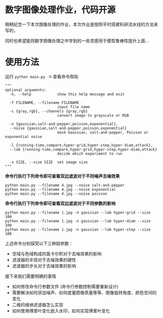 # 数字图像处理作业，代码开源

稍稍纪念一下本次图像处理的作业，本次作业是按照平时搭建科研流水线的方法来写的，

同时也希望能将数字图像处理之中学到的一些灵感用于模型鲁棒性提升上面…


# 使用方法
运行 `python main.py -h` 查看命令帮助

```
"""
optional arguments:
  -h, --help            show this help message and exit
  
  -f FILENAME, --filename FILENAME
                        input file name
  -c {gray,rgb}, --channels {gray,rgb}
                        convert image to grayscale or RGB

  -n {gaussian,salt-and-pepper,poisson,exponential}, 
  --noise {gaussian,salt-and-pepper,poisson,exponential}
                        mask Gaussian, salt-and-pepper, Poisson or exponential noise
                        
  -l {running-time,compare,hyper-grid,hyper-step,hyper-diam,attack}, 
  --lab {running-time,compare,hyper-grid,hyper-step,hyper-diam,attack}
                        decide which experiment to run
                        
  -s SIZE, --size SIZE  set image size
"""
```



**命令行执行下列命令即可查看双边滤波对于不同噪声去噪效果**

```shell
python main.py --filename 4.jpg --noise salt-and-pepper
python main.py --filename 4.jpg --noise exponential
python main.py --filename 4.jpg --noise poisson
```



**命令行执行下列命令即可查看双边滤波对于不同参数的影响**

```shell
python main.py --filename 1.jpg -n gaussian --lab hyper-grid --size 100
python main.py --filename 1.jpg -n gaussian --lab hyper-diam --size 100
python main.py --filename 1.jpg -n gaussian --lab hyper-step --size 100
```

上述命令分别探究以下三种超参数：

- 空域与色域构成的笛卡尔积对于去噪效果的影响
- 滤波器的半径对于去噪效果的硬性
- 滤波器的步长对于去噪效果的影响


接下来我们需要明确的事情
- 如何修改命令行参数文件 (命令行参数控制需要重新设计)
- 需要解决如何添加噪声、如何度量图像质量等等、图像旋转角度、颜色空间的变化
- 二维的维纳滤波器怎么实现
- 如何使用傅里叶变化嵌入水印，如何实现傅里叶变化